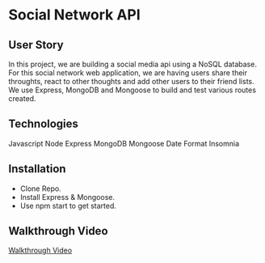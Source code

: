 # Social Network API 

## User Story

In this project, we are building a social media api using a NoSQL database. For this social network web application, we are having users share their throughts, react to other thoughts and add other users to their friend lists. We use Express, MongoDB and Mongoose to build and test various routes created. 

## Technologies 

Javascript
Node
Express
MongoDB
Mongoose
Date Format
Insomnia

## Installation 

- Clone Repo.
- Install Express & Mongoose. 
- Use npm start to get started.

## Walkthrough Video

[Walkthrough Video](https://www.loom.com/share/bb0aa66c50eb438489b53ced62a6ed3b)

